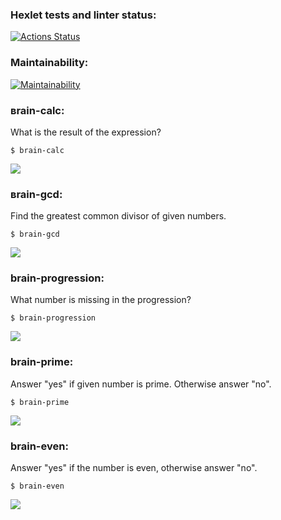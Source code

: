 ### Hexlet tests and linter status:
[![Actions Status](https://github.com/vyacheslav-pv/frontend-project-44/workflows/hexlet-check/badge.svg)](https://github.com/vyacheslav-pv/frontend-project-44/actions)
### Maintainability:
[![Maintainability](https://api.codeclimate.com/v1/badges/c5511c04738a5f754f5b/maintainability)](https://codeclimate.com/github/vyacheslav-pv/frontend-project-44/maintainability)

### вrain-calc:
What is the result of the expression?
```
$ brain-calc
```
<a href="https://asciinema.org/a/AFzU21jiJrIH8bEti7O2uCdTd" target="_blank"><img src="https://asciinema.org/a/AFzU21jiJrIH8bEti7O2uCdTd.svg" /></a>

### вrain-gcd:
Find the greatest common divisor of given numbers.
```
$ brain-gcd
```
<a href="https://asciinema.org/a/88zothSyUZqkwqmRdcnbLSc1u" target="_blank"><img src="https://asciinema.org/a/88zothSyUZqkwqmRdcnbLSc1u.svg" /></a>

### brain-progression:
What number is missing in the progression?
```
$ brain-progression
```
<a href="https://asciinema.org/a/MSWIFXTntB4Tyye8qpEocEdDi" target="_blank"><img src="https://asciinema.org/a/MSWIFXTntB4Tyye8qpEocEdDi.svg" /></a>

### brain-prime:
Answer "yes" if given number is prime. Otherwise answer "no".
```
$ brain-prime
```
<a href="https://asciinema.org/a/Vr2w7AENsHi6GhyOxUHbfxF5F" target="_blank"><img src="https://asciinema.org/a/Vr2w7AENsHi6GhyOxUHbfxF5F.svg" /></a>

### brain-even:
Answer "yes" if the number is even, otherwise answer "no".
```
$ brain-even
```
<a href="https://asciinema.org/a/CYjjeoqBcKTzxS48FbcAJVvM2" target="_blank"><img src="https://asciinema.org/a/CYjjeoqBcKTzxS48FbcAJVvM2.svg" /></a>